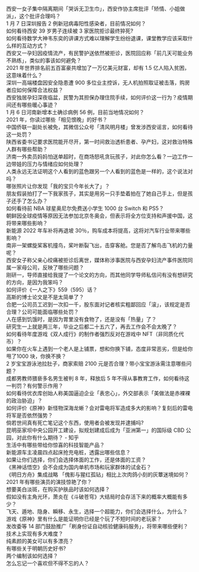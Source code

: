 西安一女子集中隔离期间「哭诉无卫生巾」，西安作协主席批评「矫情、小姐做派」，这个批评合理吗？  
1 月 7 日深圳报告 2 例新冠病毒阳性感染者，目前情况如何？  
如何看待西安 39 岁男子连续被 3 家医院拒诊最终猝死?  
如何看待数学大神韦东奕的讲课方式难以理解学生纷纷退课，课堂教学应该采取什么样的互动方式？  
西安又一孕妇因疫情流产，有民警护送依然被拒诊，医院回应称「前几天可能业务不熟练」，类似的事该如何避免？  
2021 年世界排名前五百富豪共增加了一万亿美元财富，却有 1.5 亿人陷入贫困，这意味着什么？  
深圳一高端楼盘因安全隐患遭 900 多位业主控诉，无人机拍照取证被击落，购房者应如何保障合法权益？  
西安独居孕妇深夜临盆，民警为其担保办理住院手续，如何评价这一行为？疫情期间还有哪些暖心事迹？  
1 月 6 日河南新增本土确诊病例 56 例，目前当地情况如何？  
2021 年，你读过哪些「相见恨晚」的好书？  
中国侨联一副处长被免，其微信公众号「清风明月楼」曾发涉西安谣言，如何看待这一处罚？  
陕西省委书记要求医院能开尽开，第一时间救治透析患者、孕产妇，这对救治特殊人群有哪些帮助？  
济南一外卖员妈妈怕送单超时，在商场怒吼贪玩孩子，对此你怎么看？一边工作一边带娃的压力与情绪应如何处理？  
人类永远无法证明这个人看到的蓝色跟另一个人看到的蓝色是一样的，这个说法对吗？  
哪张照片让你发现「我的宝贝今年长大了」？  
朋友假装拍打了一下我家孩子，其实是用另一只手垫着拍在了她自己手上，但是孩子还手了怎么办？  
如何看待前 NBA 球星奥尼尔免费送小学生 1000 台 Switch 和 PS5？  
朝鲜因全球疫情等原因无法参加北京冬奥会，但表示将全方位支持和声援中国，这将带来哪些影响？  
新能源 2022 年车补将再退坡 30％，购车成本将提高，这将对汽车行业带来哪些影响？  
南非一架螺旋桨客机撞鸟，桨叶断裂飞出，击穿客舱。您是否了解鸟击飞机的力量呢？  
西安女子称父亲心绞痛被拒诊后离世，媒体称涉事医院与西安孕妇流产事件医院同属一家母公司，反映了哪些问题？  
刚研一，导师直接给我提了一个论文的方向，而其他同学导师私信问有没有想研究的方向，是因为我笨吗？  
如何评价《一人之下》559（595）话？  
高斯的博士论文是不是太简单了？  
合肥一公司员工迟到一次扣一千，股东面对记者核实粗鄙回应「滚」，该规定是否合理？公司可能面临哪些处罚？  
人在感到饥饿时，是因为胃里没有食物了，还是没有「热量」了？  
研究生一上就是两三年，毕业之后都二十五六了，再去工作会不会太晚了？  
如何看待年度游戏《双人成行》的制作者强烈反对在游戏中 NFT（非同质化代币）？  
如果你在火车上遇到一个老人是上铺票，想和你换下铺，态度非常恶劣，但是给你甩了1000 块，你换不换？  
2 岁宝宝游泳池拉肚子，商家索赔 2100 元是否合理？带小宝宝游泳需注意哪些问题？  
成都男教师猥亵多名男生被判 8 年，释放后 5 年不得从事教育工作，如何看待这一判罚？有何警示作用？  
如何看待优衣库创始人称美国逼迫企业「表忠心」，外交部表示「美做法是赤裸裸的政治胁迫」？  
如何评价《原神》新怪物深海龙蜥？会对雷电将军造成多大的影响？复刻后的雷电将军是否依然强势？  
倘若世间真有死亡笔记这个东西，使用者会被发现并逮捕吗?  
昆明巫家坝中央公园开工建设，拟规划建成后成为「亚洲第一」的国际级 CBD 公园，对此你有什么期待？ - 知乎  
生活中有哪些带给你惊喜的科技智能产品？  
新能源车主凌晨四点起床抢充电桩，透露出哪些信息？  
如果让你们选择，你们会选择体面的工作，还是体面的工资？  
《黑神话悟空》会不会成为国内单机市场和玩家群体的试金石？  
《明日方舟》集成战略 「傀影与猩红孤钻」相比上次肉鸽小刻的灰蕈迷境如何？  
2021 年有哪些演员的演技惊艳了你？  
想要美白淡斑，在购买护肤品时该如何选择？  
假如没有主角光环，萧炎在《斗破苍穹》大结局时会存活下来的概率大概能有多少？  
飞天、遁地、隐身、瞬移、永生，选择一个超能力，你们会选择什么，为什么？  
游戏《原神》里有什么是能证明你已经是个玩了不短时间的老玩家？  
发改委等 14 部门鼓励推广「刷身份证自动核验健康码服务」，将带来哪些便利？技术上实现有多大难度？  
纯素颜的美女可以有多漂亮？  
有哪些关于明朝历史好书?  
两个编制该如何选择？  
怎么忘记一个喜欢但不得不忘的人？  
